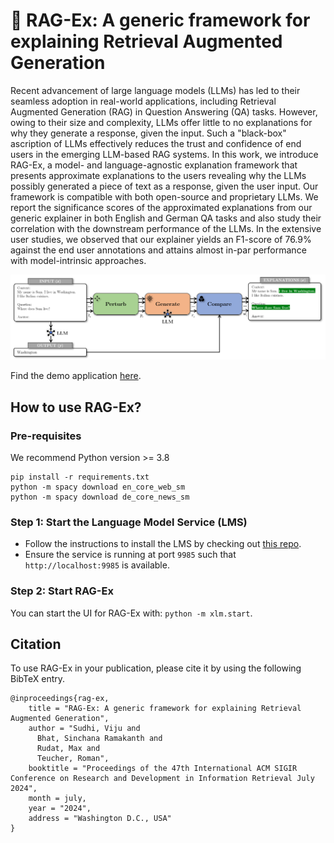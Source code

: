 # 🦉 RAG-Ex: A generic framework for explaining Retrieval Augmented Generation

Recent advancement of large language models (LLMs) has led to their seamless adoption in real-world applications, including Retrieval Augmented Generation (RAG) in Question Answering (QA) tasks. However, owing to their size and complexity, LLMs offer little to no explanations for why they generate a response, given the input. Such a "black-box" ascription of LLMs effectively reduces the trust and confidence of end users in the emerging LLM-based RAG systems. In this work, we introduce RAG-Ex, a model- and language-agnostic explanation framework that presents approximate explanations to the users revealing why the LLMs possibly generated a piece of text as a response, given the user input. Our framework is compatible with both open-source and proprietary LLMs. We report the significance scores of the approximated explanations from our generic explainer in both English and German QA tasks and also study their correlation with the downstream performance of the LLMs. In the extensive user studies, we observed that our explainer yields an F1-score of 76.9\% against the end user annotations and attains almost in-par performance with model-intrinsic approaches.

![readme_banner.png](xlm%2Fui%2Fimages%2Freadme_banner.png)

Find the demo application [here](https://huggingface.co/spaces/vijusudhi/rag-ex).

## How to use RAG-Ex?

### Pre-requisites

We recommend Python version >= 3.8

```
pip install -r requirements.txt
python -m spacy download en_core_web_sm
python -m spacy download de_core_news_sm
```

### Step 1: Start the Language Model Service (LMS)

- Follow the instructions to install the LMS by checking out [this repo]().
- Ensure the service is running at port `9985` such that ``http://localhost:9985`` is available.

[comment]: <> (add link to lms repo)

### Step 2: Start RAG-Ex

You can start the UI for RAG-Ex with: `python -m xlm.start`.

## Citation

To use RAG-Ex in your publication, please cite it by using the following BibTeX entry.
```
@inproceedings{rag-ex,
    title = "RAG-Ex: A generic framework for explaining Retrieval Augmented Generation",
    author = "Sudhi, Viju and
      Bhat, Sinchana Ramakanth and
      Rudat, Max and
      Teucher, Roman",
    booktitle = "Proceedings of the 47th International ACM SIGIR Conference on Research and Development in Information Retrieval July 2024",
    month = july,
    year = "2024",
    address = "Washington D.C., USA"
}
```

